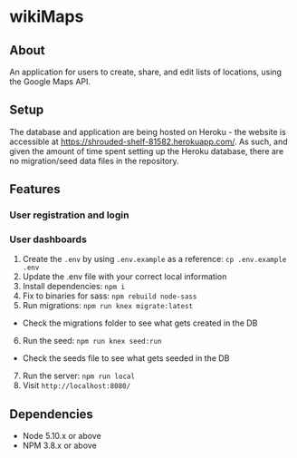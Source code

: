 # wikiMaps

## About

An application for users to create, share, and edit lists of locations, using the Google Maps API.

## Setup

The database and application are being hosted on Heroku - the website is accessible at https://shrouded-shelf-81582.herokuapp.com/.  As such, and given the amount of time spent setting up the Heroku database, there are no migration/seed data files in the repository.

## Features

### User registration and login

### User dashboards


1. Create the `.env` by using `.env.example` as a reference: `cp .env.example .env`
2. Update the .env file with your correct local information
3. Install dependencies: `npm i`
4. Fix to binaries for sass: `npm rebuild node-sass`
5. Run migrations: `npm run knex migrate:latest`
  - Check the migrations folder to see what gets created in the DB
6. Run the seed: `npm run knex seed:run`
  - Check the seeds file to see what gets seeded in the DB
7. Run the server: `npm run local`
8. Visit `http://localhost:8080/`

## Dependencies

- Node 5.10.x or above
- NPM 3.8.x or above
